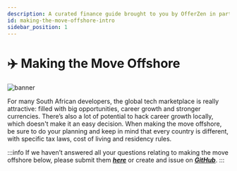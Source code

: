 ```yaml
---
description: A curated finance guide brought to you by OfferZen in partnership with Investec.
id: making-the-move-offshore-intro
sidebar_position: 1
---
```


# ✈️ Making the Move Offshore

![banner](pathname:///img/assets/offshore_investec.png)


For many South African developers, the global tech marketplace is really attractive: filled with big opportunities, career growth and stronger currencies. There’s also a lot of potential to hack career growth locally, which doesn't make it an easy decision.
When making the move offshore, be sure to do your planning and keep in mind that every country is different, with specific tax laws, cost of living and residency rules.


:::info
If we haven’t answered all your questions relating to making the move offshore below, please submit them [_**here**_](https://8malmkzgvs8.typeform.com/to/oLVWxa8r) or create and issue on [_**GitHub**_](https://github.com/OfferZen-Community/developers-finance/issues).
:::
